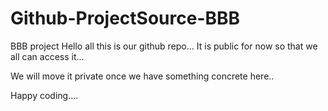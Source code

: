 # Github-ProjectSource-BBB
BBB project
Hello all this is our github repo... 
It is public for now so that we all can access it...

We will move it private once we have something concrete here..

Happy coding....
